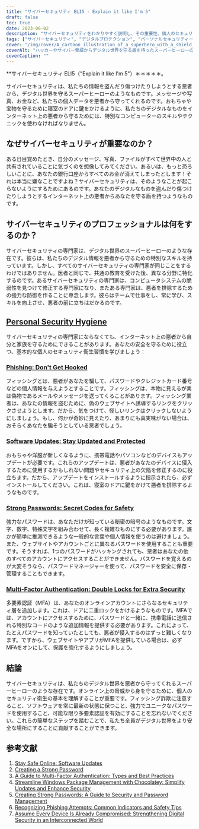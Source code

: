 ```yaml
---
title: "サイバーセキュリティ ELI5 - Explain it like I'm 5"
draft: false
toc: true
date: 2023-06-02
description: "サイバーセキュリティをわかりやすく説明し、その重要性、個人のセキュリティ衛生習慣、サイバーセキュリティ専門家の役割などを強調した包括的なガイドです。"
tags: ["サイバーセキュリティ", "デジタルプロテクション", "パーソナルセキュリティー", "サイバー脅威", "サイバーセキュリティプロフェッショナル", "フィッシング", "ソフトウェアアップデート", "ごうせいパスワード", "多要素認証", "オンラインセーフティー", "デジタル社会", "サイバー攻撃", "情報セキュリティ", "インターネットセキュリティ", "データ保護", "オンラインプライバシー", "サイバーディフェンス", "サイバーハイジーン", "オンラインセキュリティのヒント", "サイバーアウェアネス", "サイバー教育", "サイバー犯罪防止", "サイバーレジリエンス", "あんぜんオンラインしょり", "デジタルプライバシー", "サイバーセキュリティガイド", "サイバーセキュリティの基礎知識", "サイバーセキュリティ意識", "サイバーセキュリティ・チップス", "サイバーセキュリティベストプラクティス", "初心者のためのサイバーセキュリティ"]
cover: "/img/cover/A_cartoon_illustration_of_a_superhero_with_a_shield_protecting_a_digital.png"
coverAlt: "ハッカーやサイバー脅威からデジタル世界を守る盾を持ったスーパーヒーローの漫画イラストです。"
coverCaption: ""
---
```


**サイバーセキュリティ ELI5（"Explain it like I'm 5"）＊＊＊＊＊。

サイバーセキュリティは、私たちの情報を盗んだり傷つけたりしようとする悪者から、デジタル世界を守るスーパーヒーローのようなものです。メッセージや写真、お金など、私たちの個人データを悪者から守ってくれるのです。おもちゃや宝物を守るために寝室のドアに鍵をかけるように、私たちのデジタルなものをインターネット上の悪者から守るためには、特別なコンピューターのスキルやテクニックを使わなければなりません。

## なぜサイバーセキュリティが重要なのか？

ある日目覚めたとき、自分のメッセージ、写真、ファイルがすべて世界中の人と共有されていることに気づくのを想像してみてください。あるいは、もっと恐ろしいことに、あなたの銀行口座からすべてのお金が消えてしまったとします！それは本当に嫌なことですよね？サイバーセキュリティは、そのようなことが起こらないようにするためにあるのです。あなたのデジタルなものを盗んだり傷つけたりしようとするインターネット上の悪者からあなたを守る盾を持つようなものです。

## サイバーセキュリティのプロフェッショナルは何をするのか？

サイバーセキュリティの専門家は、デジタル世界のスーパーヒーローのような存在です。彼らは、私たちのデジタル情報を悪者から守るための特別なスキルを持っています。しかし、すべてのサイバーセキュリティの専門家が同じことをするわけではありません。医者と同じで、共通の教育を受けた後、異なる分野に特化するのです。あるサイバーセキュリティの専門家は、コンピュータシステムの脆弱性を見つけて修正する専門家になり、またある専門家は、悪者を排除するための強力な防御を作ることに専念します。彼らはチームで仕事をし、常に学び、スキルを向上させ、悪者の前に立ちはだかるのです。

## [Personal Security Hygiene](https://simeononsecurity.ch/articles/why-you-should-assume-every-device-you-touch-is-compromised/)

サイバーセキュリティの専門家にならなくても、インターネット上の悪者から自分と家族を守るためにできることがあります。あなたの安全を守るために役立つ、基本的な個人のセキュリティ衛生習慣を学びましょう：

### [Phishing: Don't Get Hooked](https://simeononsecurity.ch/articles/what-is-a-common-indicator-of-a-phishing-attempt/)

フィッシングとは、悪者があなたを騙して、パスワードやクレジットカード番号などの個人情報を与えようとすることです。フィッシングは、本物に見えるが実は偽物であるメールやメッセージを送ってくることがあります。フィッシング業者は、あなたの情報を盗むために、偽のウェブサイトへ誘導するリンクをクリックさせようとします。だから、気をつけて、怪しいリンクはクリックしないようにしましょう。もし、何かが奇妙に見えたり、あまりにも真実味がない場合は、おそらくあなたを騙そうとしている悪者でしょう。

### [Software Updates: Stay Updated and Protected](https://simeononsecurity.ch/articles/why-you-should-be-using-chocolatey-for-windows-package-management/)

おもちゃや洋服が新しくなるように、携帯電話やパソコンなどのデバイスもアップデートが必要です。これらのアップデートは、悪者があなたのデバイスに侵入するために使用するかもしれない問題やセキュリティ上の欠陥を修正するのに役立ちます。だから、アップデートをインストールするように指示されたら、必ずインストールしてください。これは、寝室のドアに鍵をかけて悪者を排除するようなものです。

### [Strong Passwords: Secret Codes for Safety](https://simeononsecurity.ch/articles/how-to-create-strong-passwords/)

強力なパスワードは、あなただけが知っている秘密の暗号のようなものです。文字、数字、特殊文字を組み合わせて、長く複雑なものにする必要があります。誰かが簡単に推測できるような一般的な言葉や個人情報を使うのは避けましょう。また、ウェブサイトやアカウントごとに異なるパスワードを使用することも重要です。そうすれば、1つのパスワードがハッキングされても、悪者はあなたの他のすべてのアカウントにアクセスすることができません。パスワードを覚えるのが大変そうなら、パスワードマネージャーを使って、パスワードを安全に保存・管理することもできます。

### [Multi-Factor Authentication: Double Locks for Extra Security](https://simeononsecurity.ch/articles/what-are-the-diferent-kinds-of-factors-in-mfa/)

多要素認証（MFA）は、あなたのオンラインアカウントにさらなるセキュリティ層を追加します。これは、ドアに二重ロックをかけるようなものです。MFAでは、アカウントにアクセスするために、パスワードと一緒に、携帯電話に送信される特別なコードのような追加情報を提供する必要があります。これによって、たとえパスワードを知っていたとしても、悪者が侵入するのはずっと難しくなります。ですから、ウェブサイトやアプリがMFAを提供している場合は、必ずMFAをオンにして、保護を強化するようにしましょう。

## 結論

サイバーセキュリティは、私たちのデジタル世界を悪者から守ってくれるスーパーヒーローのような存在です。オンライン上の脅威から身を守るために、個人のセキュリティ衛生の基本を理解することが重要です。フィッシング詐欺に注意すること、ソフトウェアを常に最新の状態に保つこと、強力でユニークなパスワードを使用すること、可能な限り多要素認証を有効にすることを忘れないでください。これらの簡単なステップを踏むことで、私たち全員がデジタル世界をより安全な場所にすることに貢献することができます。

## 参考文献

1. [Stay Safe Online: Software Updates](https://www.staysafeonline.org/stay-safe-online/keep-a-clean-machine/software-updates/)
2. [Creating a Strong Password](https://www.us-cert.gov/ncas/tips/ST04-002)
3. [A Guide to Multi-Factor Authentication: Types and Best Practices](https://simeononsecurity.ch/articles/what-are-the-diferent-kinds-of-factors-in-mfa/)
4. [Streamline Windows Package Management with Chocolatey: Simplify Updates and Enhance Security](https://simeononsecurity.ch/articles/why-you-should-be-using-chocolatey-for-windows-package-management/)
5. [Creating Strong Passwords: A Guide to Security and Password Management](https://simeononsecurity.ch/articles/how-to-create-strong-passwords/)
6. [Recognizing Phishing Attempts: Common Indicators and Safety Tips](https://simeononsecurity.ch/articles/what-is-a-common-indicator-of-a-phishing-attempt/)
7. [Assume Every Device Is Already Compromised: Strengthening Digital Security in an Interconnected World](https://simeononsecurity.ch/articles/why-you-should-assume-every-device-you-touch-is-compromised/)